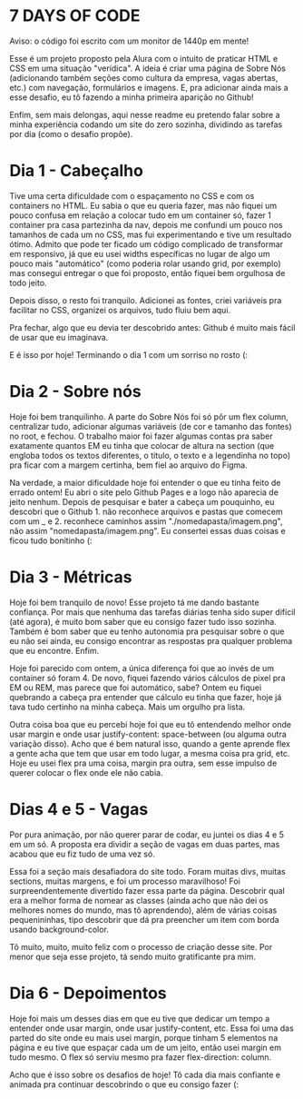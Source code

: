 # 7 DAYS OF CODE

Aviso: o código foi escrito com um monitor de 1440p em mente!

Esse é um projeto proposto pela Alura com o intuito de praticar HTML e CSS em uma situação "verídica".
A ideia é criar uma página de Sobre Nós (adicionando também seções como cultura da empresa, vagas abertas, etc.) com navegação, formulários e imagens.
E, pra adicionar ainda mais a esse desafio, eu tô fazendo a minha primeira aparição no Github!

Enfim, sem mais delongas, aqui nesse readme eu pretendo falar sobre a minha experiência codando um site do zero sozinha, dividindo as tarefas por dia (como o desafio propõe).

# Dia 1 - Cabeçalho

Tive uma certa dificuldade com o espaçamento no CSS e com os containers no HTML. Eu sabia o que eu queria fazer, mas não fiquei um pouco confusa em relação a colocar tudo em um container só, fazer 1 container pra casa partezinha da nav, depois me confundi um pouco nos tamanhos de cada um no CSS, mas fui experimentando e tive um resultado ótimo.
Admito que pode ter ficado um código complicado de transformar em responsivo, já que eu usei widths específicas no lugar de algo um pouco mais "automático" (como poderia rolar usando grid, por exemplo) mas consegui entregar o que foi proposto, então fiquei bem orgulhosa de todo jeito.

Depois disso, o resto foi tranquilo. Adicionei as fontes, criei variáveis pra facilitar no CSS, organizei os arquivos, tudo fluiu bem aqui.

Pra fechar, algo que eu devia ter descobrido antes: Github é muito mais fácil de usar que eu imaginava.

E é isso por hoje! Terminando o dia 1 com um sorriso no rosto (:

# Dia 2 - Sobre nós

Hoje foi bem tranquilinho. A parte do Sobre Nós foi só pôr um flex column, centralizar tudo, adicionar algumas variáveis (de cor e tamanho das fontes) no root, e fechou.
O trabalho maior foi fazer algumas contas pra saber exatamente quantos EM eu tinha que colocar de altura na section (que engloba todos os textos diferentes, o título, o texto e a legendinha no topo) pra ficar com a margem certinha, bem fiel ao arquivo do Figma.

Na verdade, a maior dificuldade hoje foi entender o que eu tinha feito de errado ontem!
Eu abri o site pelo Github Pages e a logo não aparecia de jeito nenhum. Depois de pesquisar e bater a cabeça um pouquinho, eu descobri que o Github 1. não reconhece arquivos e pastas que comecem com um _ e 2. reconhece caminhos assim "./nomedapasta/imagem.png", não assim "nomedapasta/imagem.png".
Eu consertei essas duas coisas e ficou tudo bonitinho (:

# Dia 3 - Métricas

Hoje foi bem tranquilo de novo! Esse projeto tá me dando bastante confiança. Por mais que nenhuma das tarefas diárias tenha sido super difícil (até agora), é muito bom saber que eu consigo fazer tudo isso sozinha. Também é bom saber que eu tenho autonomia pra pesquisar sobre o que eu não sei ainda, eu consigo encontrar as respostas pra qualquer problema que eu encontre. Enfim.

Hoje foi parecido com ontem, a única diferença foi que ao invés de um container só foram 4. De novo, fiquei fazendo vários cálculos de pixel pra EM ou REM, mas parece que foi automático, sabe? Ontem eu fiquei quebrando a cabeça pra entender que cálculo eu tinha que fazer, hoje já tava tudo certinho na minha cabeça. Mais um orgulho pra lista.

Outra coisa boa que eu percebi hoje foi que eu tô entendendo melhor onde usar margin e onde usar justify-content: space-between (ou alguma outra variação disso).
Acho que é bem natural isso, quando a gente aprende flex a gente acha que tem que usar em todo lugar, a mesma coisa pra grid, etc.
Hoje eu usei flex pra uma coisa, margin pra outra, sem esse impulso de querer colocar o flex onde ele não cabia.

# Dias 4 e 5 - Vagas

Por pura animação, por não querer parar de codar, eu juntei os dias 4 e 5 em um só. A proposta era dividir a seção de vagas em duas partes, mas acabou que eu fiz tudo de uma vez só.

Essa foi a seção mais desafiadora do site todo. Foram muitas divs, muitas sections, muitas margens, e foi um processo maravilhoso!
Foi surpreendentemente divertido fazer essa parte da página. Descobrir qual era a melhor forma de nomear as classes (ainda acho que não dei os melhores nomes do mundo, mas tô aprendendo), além de várias coisas pequenininhas, tipo descobrir que dá pra preencher um item com borda usando background-color.

Tô muito, muito, muito feliz com o processo de criação desse site. Por menor que seja esse projeto, tá sendo muito gratificante pra mim.

# Dia 6 - Depoimentos

Hoje foi mais um desses dias em que eu tive que dedicar um tempo a entender onde usar margin, onde usar justify-content, etc. Essa foi uma das parted do site onde eu mais usei margin, porque tinham 5 elementos na página e eu tive que espaçar cada um de um jeito, então usei margin em tudo mesmo. O flex só serviu mesmo pra fazer flex-direction: column.

Acho que é isso sobre os desafios de hoje!
Tô cada dia mais confiante e animada pra continuar descobrindo o que eu consigo fazer (:
